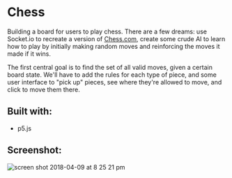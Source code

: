 # Chess
Building a board for users to play chess. There are a few dreams: use Socket.io to recreate a version of [Chess.com](https://www.chess.com/), create some crude AI to learn how to play by initially making random moves and reinforcing the moves it made if it wins.

The first central goal is to find the set of all valid moves, given a certain board state. We'll have to add the rules for each type of piece, and some user interface to "pick up" pieces, see where they're allowed to move, and click to move them there.

## Built with:
- p5.js

## Screenshot:
![screen shot 2018-04-09 at 8 25 21 pm](https://user-images.githubusercontent.com/29472568/38531152-32b7d270-3c34-11e8-8fe0-05bda165e547.png)
